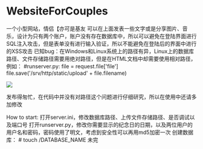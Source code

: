 # WebsiteForCouples
一个小型网站，情侣【亦可是基友 可以在上面发表一些文字或是分享图片、音乐，设计为只有两个账户，账户没有存在数据库中，所以可以避免在登陆界面进行SQL注入攻击，但是表单没有进行输入验证，所以不能避免在登陆后的界面中进行的XSS攻击
已知bug：在Windows和Linux系统上的路径有异，Linux上的数据库路径、文件存储路径需要用绝对路径，但是在HTML文档中却需要使用相对路径，例如：
#runserver.py:
file = request.file['file']
file.save('/srv/http/static/upload' + file.filename)

<!--index.html-->
<img src="../static/upload/filename.png">

发布得匆忙，在代码中并没有对路径这个问题进行仔细研究，所以在使用中还请多加修改

How to start:
打开server.ini，修改数据库路径、上传文件存储路径、是否调试以及端口号
打开runserver.py，修改你需要显示的纪念日的日期，以及两位用户的用户名和密码，密码使用了明文，考虑到安全性可以再用md5加密一次
创建数据库： # touch /DATABASE_NAME
未完
